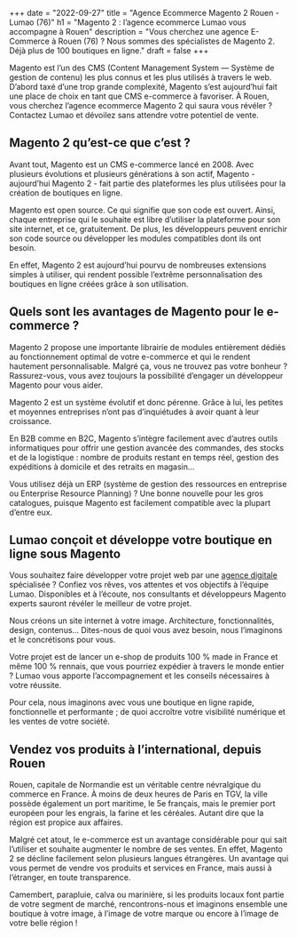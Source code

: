 +++
date = "2022-09-27"
title = "Agence Ecommerce Magento 2 Rouen - Lumao (76)"
h1 = "Magento 2 : l’agence ecommerce Lumao vous accompagne à Rouen"
description = "Vous cherchez une agence E-Commerce à Rouen (76) ? Nous sommes des spécialistes de Magento 2. Déjà plus de 100 boutiques en ligne."
draft = false
+++

Magento est l’un des CMS (Content Management System — Système de gestion de contenu) les plus connus et les plus utilisés à travers le web. D’abord taxé d’une trop grande complexité, Magento s’est aujourd’hui fait une place de choix en tant que CMS e-commerce à favoriser. À Rouen, vous cherchez l’agence ecommerce Magento 2 qui saura vous révéler ? Contactez Lumao et dévoilez sans attendre votre potentiel de vente.

## Magento 2 qu’est-ce que c’est ?

Avant tout, Magento est un CMS e-commerce lancé en 2008. Avec plusieurs évolutions et plusieurs générations à son actif, Magento - aujourd’hui Magento 2 - fait partie des plateformes les plus utilisées pour la création de boutiques en ligne.

Magento est open source. Ce qui signifie que son code est ouvert. Ainsi, chaque entreprise qui le souhaite est libre d’utiliser la plateforme pour son site internet, et ce, gratuitement. De plus, les développeurs peuvent enrichir son code source ou développer les modules compatibles dont ils ont besoin.

En effet, Magento 2 est aujourd’hui pourvu de nombreuses extensions simples à utiliser, qui rendent possible l’extrême personnalisation des boutiques en ligne créées grâce à son utilisation.

## Quels sont les avantages de Magento pour le e-commerce ?

Magento 2 propose une importante librairie de modules entièrement dédiés au fonctionnement optimal de votre e-commerce et qui le rendent hautement personnalisable. Malgré ça, vous ne trouvez pas votre bonheur ? Rassurez-vous, vous avez toujours la possibilité d’engager un développeur Magento pour vous aider.

Magento 2 est un système évolutif et donc pérenne. Grâce à lui, les petites et moyennes entreprises n’ont pas d’inquiétudes à avoir quant à leur croissance.

En B2B comme en B2C, Magento s’intègre facilement avec d’autres outils informatiques pour offrir une gestion avancée des commandes, des stocks et de la logistique : nombre de produits restant en temps réel, gestion des expéditions à domicile et des retraits en magasin…

Vous utilisez déjà un ERP (système de gestion des ressources en entreprise ou Enterprise Resource Planning) ? Une bonne nouvelle pour les gros catalogues, puisque Magento est facilement compatible avec la plupart d’entre eux.

## Lumao conçoit et développe votre boutique en ligne sous Magento

Vous souhaitez faire développer votre projet web par une [agence digitale](/agence-ecom/) spécialisée ? Confiez vos rêves, vos attentes et vos objectifs à l’équipe Lumao. Disponibles et à l’écoute, nos consultants et développeurs Magento experts sauront révéler le meilleur de votre projet.

Nous créons un site internet à votre image. Architecture, fonctionnalités, design, contenus… Dites-nous de quoi vous avez besoin, nous l’imaginons et le concrétisons pour vous.

Votre projet est de lancer un e-shop de produits 100 % made in France et même 100 % rennais, que vous pourriez expédier à travers le monde entier ? Lumao vous apporte l’accompagnement et les conseils nécessaires à votre réussite.

Pour cela, nous imaginons avec vous une boutique en ligne rapide, fonctionnelle et performante ; de quoi accroître votre visibilité numérique et les ventes de votre société.

## Vendez vos produits à l’international, depuis Rouen

Rouen, capitale de Normandie est un véritable centre névralgique du commerce en France. À moins de deux heures de Paris en TGV, la ville possède également un port maritime, le 5e français, mais le premier port européen pour les engrais, la farine et les céréales. Autant dire que la région est propice aux affaires.

Malgré cet atout, le e-commerce est un avantage considérable pour qui sait l’utiliser et souhaite augmenter le nombre de ses ventes. En effet, Magento 2 se décline facilement selon plusieurs langues étrangères. Un avantage qui vous permet de vendre vos produits et services en France, mais aussi à l’étranger, en toute transparence.

Camembert, parapluie, calva ou marinière, si les produits locaux font partie de votre segment de marché, rencontrons-nous et imaginons ensemble une boutique à votre image, à l’image de votre marque ou encore à l’image de votre belle région !

